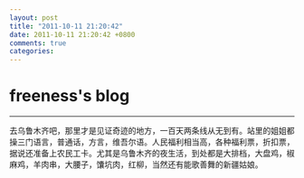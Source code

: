 ```yaml
---
layout: post
title: "2011-10-11 21:20:42"
date: 2011-10-11 21:20:42 +0800
comments: true
categories: 
---
```


# freeness's blog

----------

>
去乌鲁木齐吧，那里才是见证奇迹的地方，一百天两条线从无到有。站里的姐姐都操三门语言，普通话，方言，维吾尔语。人民福利相当高，各种福利票，折扣票，据说还准备上农民工卡。尤其是乌鲁木齐的夜生活，到处都是大排档，大盘鸡，椒麻鸡，羊肉串，大腰子，馕坑肉，红柳，当然还有能歌善舞的新疆姑娘。